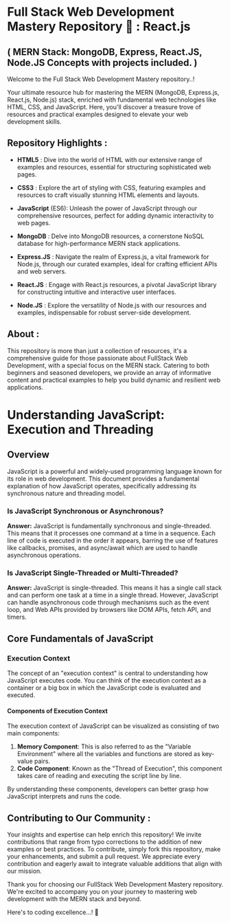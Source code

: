 # Full Stack Web Development Mastery Repository 🚀 : React.js

## ( MERN Stack: MongoDB, Express, React.JS, Node.JS Concepts with projects included. )


Welcome to the Full Stack Web Development Mastery repository..!

Your ultimate resource hub for mastering the MERN (MongoDB, Express.js, React.js, Node.js) stack, enriched with fundamental web technologies like HTML, CSS, and JavaScript. Here, you'll discover a treasure trove of resources and practical examples designed to elevate your web development skills.

## Repository Highlights :

- **HTML5** : Dive into the world of HTML with our extensive range of examples and resources, essential for structuring sophisticated web pages.

- **CSS3** : Explore the art of styling with CSS, featuring examples and resources to craft visually stunning HTML elements and layouts.

- **JavaScript** (ES6): Unleash the power of JavaScript through our comprehensive resources, perfect for adding dynamic interactivity to web pages.
  
- **MongoDB** : Delve into MongoDB resources, a cornerstone NoSQL database for high-performance MERN stack applications.
  
- **Express.JS** : Navigate the realm of Express.js, a vital framework for Node.js, through our curated examples, ideal for crafting efficient APIs and web servers.
  
- **React.JS** : Engage with React.js resources, a pivotal JavaScript library for constructing intuitive and interactive user interfaces.
  
- **Node.JS** : Explore the versatility of Node.js with our resources and examples, indispensable for robust server-side development.

## About :

This repository is more than just a collection of resources, it's a comprehensive guide for those passionate about FullStack Web Development, with a special focus on the MERN stack. Catering to both beginners and seasoned developers, we provide an array of informative content and practical examples to help you build dynamic and resilient web applications.

# Understanding JavaScript: Execution and Threading

## Overview

JavaScript is a powerful and widely-used programming language known for its role in web development. This document provides a fundamental explanation of how JavaScript operates, specifically addressing its synchronous nature and threading model.

### Is JavaScript Synchronous or Asynchronous?

**Answer:** JavaScript is fundamentally synchronous and single-threaded. This means that it processes one command at a time in a sequence. Each line of code is executed in the order it appears, barring the use of features like callbacks, promises, and async/await which are used to handle asynchronous operations.

### Is JavaScript Single-Threaded or Multi-Threaded?

**Answer:** JavaScript is single-threaded. This means it has a single call stack and can perform one task at a time in a single thread. However, JavaScript can handle asynchronous code through mechanisms such as the event loop, and Web APIs provided by browsers like DOM APIs, fetch API, and timers.

## Core Fundamentals of JavaScript

### Execution Context

The concept of an "execution context" is central to understanding how JavaScript executes code. You can think of the execution context as a container or a big box in which the JavaScript code is evaluated and executed.

#### Components of Execution Context

The execution context of JavaScript can be visualized as consisting of two main components:

1. **Memory Component**: This is also referred to as the "Variable Environment" where all the variables and functions are stored as key-value pairs.
2. **Code Component**: Known as the "Thread of Execution", this component takes care of reading and executing the script line by line.

By understanding these components, developers can better grasp how JavaScript interprets and runs the code.

## Contributing to Our Community :

Your insights and expertise can help enrich this repository! We invite contributions that range from typo corrections to the addition of new examples or best practices. To contribute, simply fork this repository, make your enhancements, and submit a pull request. We appreciate every contribution and eagerly await to integrate valuable additions that align with our mission.

Thank you for choosing our FullStack Web Development Mastery repository. We're excited to accompany you on your journey to mastering web development with the MERN stack and beyond. 

Here's to coding excellence...! 🚀
